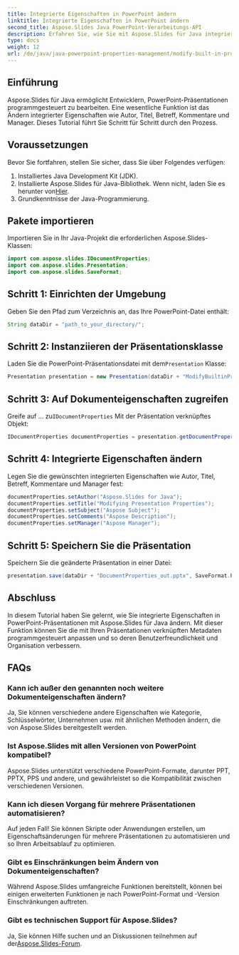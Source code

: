 ```yaml
---
title: Integrierte Eigenschaften in PowerPoint ändern
linktitle: Integrierte Eigenschaften in PowerPoint ändern
second_title: Aspose.Slides Java PowerPoint-Verarbeitungs-API
description: Erfahren Sie, wie Sie mit Aspose.Slides für Java integrierte Eigenschaften in PowerPoint-Präsentationen ändern. Verbessern Sie Ihre Präsentationen programmgesteuert.
type: docs
weight: 12
url: /de/java/java-powerpoint-properties-management/modify-built-in-properties-powerpoint/
---
```

## Einführung
Aspose.Slides für Java ermöglicht Entwicklern, PowerPoint-Präsentationen programmgesteuert zu bearbeiten. Eine wesentliche Funktion ist das Ändern integrierter Eigenschaften wie Autor, Titel, Betreff, Kommentare und Manager. Dieses Tutorial führt Sie Schritt für Schritt durch den Prozess.
## Voraussetzungen
Bevor Sie fortfahren, stellen Sie sicher, dass Sie über Folgendes verfügen:
1. Installiertes Java Development Kit (JDK).
2.  Installierte Aspose.Slides für Java-Bibliothek. Wenn nicht, laden Sie es herunter von[Hier](https://releases.aspose.com/slides/java/).
3. Grundkenntnisse der Java-Programmierung.
## Pakete importieren
Importieren Sie in Ihr Java-Projekt die erforderlichen Aspose.Slides-Klassen:
```java
import com.aspose.slides.IDocumentProperties;
import com.aspose.slides.Presentation;
import com.aspose.slides.SaveFormat;

```
## Schritt 1: Einrichten der Umgebung
Geben Sie den Pfad zum Verzeichnis an, das Ihre PowerPoint-Datei enthält:
```java
String dataDir = "path_to_your_directory/";
```
## Schritt 2: Instanziieren der Präsentationsklasse
 Laden Sie die PowerPoint-Präsentationsdatei mit dem`Presentation` Klasse:
```java
Presentation presentation = new Presentation(dataDir + "ModifyBuiltinProperties.pptx");
```
## Schritt 3: Auf Dokumenteigenschaften zugreifen
 Greife auf ... zu`IDocumentProperties` Mit der Präsentation verknüpftes Objekt:
```java
IDocumentProperties documentProperties = presentation.getDocumentProperties();
```
## Schritt 4: Integrierte Eigenschaften ändern
Legen Sie die gewünschten integrierten Eigenschaften wie Autor, Titel, Betreff, Kommentare und Manager fest:
```java
documentProperties.setAuthor("Aspose.Slides for Java");
documentProperties.setTitle("Modifying Presentation Properties");
documentProperties.setSubject("Aspose Subject");
documentProperties.setComments("Aspose Description");
documentProperties.setManager("Aspose Manager");
```
## Schritt 5: Speichern Sie die Präsentation
Speichern Sie die geänderte Präsentation in einer Datei:
```java
presentation.save(dataDir + "DocumentProperties_out.pptx", SaveFormat.Pptx);
```

## Abschluss
In diesem Tutorial haben Sie gelernt, wie Sie integrierte Eigenschaften in PowerPoint-Präsentationen mit Aspose.Slides für Java ändern. Mit dieser Funktion können Sie die mit Ihren Präsentationen verknüpften Metadaten programmgesteuert anpassen und so deren Benutzerfreundlichkeit und Organisation verbessern.
## FAQs
### Kann ich außer den genannten noch weitere Dokumenteigenschaften ändern?
Ja, Sie können verschiedene andere Eigenschaften wie Kategorie, Schlüsselwörter, Unternehmen usw. mit ähnlichen Methoden ändern, die von Aspose.Slides bereitgestellt werden.
### Ist Aspose.Slides mit allen Versionen von PowerPoint kompatibel?
Aspose.Slides unterstützt verschiedene PowerPoint-Formate, darunter PPT, PPTX, PPS und andere, und gewährleistet so die Kompatibilität zwischen verschiedenen Versionen.
### Kann ich diesen Vorgang für mehrere Präsentationen automatisieren?
Auf jeden Fall! Sie können Skripte oder Anwendungen erstellen, um Eigenschaftsänderungen für mehrere Präsentationen zu automatisieren und so Ihren Arbeitsablauf zu optimieren.
### Gibt es Einschränkungen beim Ändern von Dokumenteigenschaften?
Während Aspose.Slides umfangreiche Funktionen bereitstellt, können bei einigen erweiterten Funktionen je nach PowerPoint-Format und -Version Einschränkungen auftreten.
### Gibt es technischen Support für Aspose.Slides?
 Ja, Sie können Hilfe suchen und an Diskussionen teilnehmen auf der[Aspose.Slides-Forum](https://forum.aspose.com/c/slides/11).